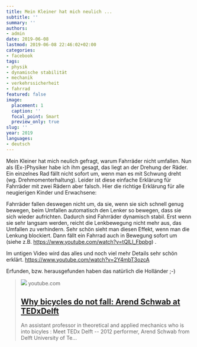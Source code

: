```yaml
---
title: Mein Kleiner hat mich neulich ...
subtitle: ''
summary: ''
authors:
- admin
date: 2019-06-08
lastmod: 2019-06-08 22:46:02+02:00
categories:
- facebook
tags:
- physik
- dynamische stabilität
- mechanik
- verkehrssicherheit
- fahrrad
featured: false
image:
  placement: 1
  caption: ''
  focal_point: Smart
  preview_only: true
slug: ''
year: 2019
languages:
- deutsch
---
```


Mein Kleiner hat mich neulich gefragt, warum Fahrräder nicht umfallen. Nun als (Ex-)Physiker habe ich ihm gesagt, das liegt an der Drehung der Räder. Ein einzelnes Rad fällt nicht sofort um, wenn man es mit Schwung dreht (wg. Drehmomenterhaltung). Leider ist diese einfache Erklärung für Fahrräder mit zwei Rädern aber falsch. Hier die richtige Erklärung für alle neugierigen Kinder und Erwachsene:

Fahrräder fallen deswegen nicht um, da sie, wenn sie sich schnell genug bewegen, beim Umfallen automatisch den Lenker so bewegen, dass sie sich wieder aufrichten. Dadurch sind Fahrräder dynamisch stabil. Erst wenn sie sehr langsam werden, reicht die Lenkbewegung nicht mehr aus, das Umfallen zu verhindern. Sehr schön sieht man diesen Effekt, wenn man die Lenkung blockiert. Dann fällt ein Fahrrad auch in Bewegung sofort um (siehe z.B. https://www.youtube.com/watch?v=tQlLl_Fbpbg) . 

Im untigen Video wird das alles und noch viel mehr Details sehr schön erklärt. 
https://www.youtube.com/watch?v=2Y4mbT3ozcA

Erfunden, bzw. herausgefunden haben das natürlich die Holländer ;-)
> [![](https://i.ytimg.com/vi/2Y4mbT3ozcA/maxresdefault.jpg)](https://www.youtube.com/watch?v=2Y4mbT3ozcA)
> youtube.com
> ## [Why bicycles do not fall: Arend Schwab at TEDxDelft](https://www.youtube.com/watch?v=2Y4mbT3ozcA)
>
>An assistant professor in theoretical and applied mechanics who is into bicyles : Meet TEDx Delft -- 2012 performer, Arend Schwab from Delft University of Te...